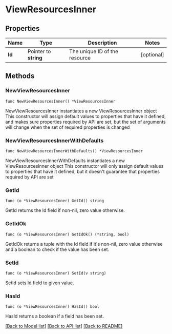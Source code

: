 # ViewResourcesInner

## Properties

Name | Type | Description | Notes
------------ | ------------- | ------------- | -------------
**Id** | Pointer to **string** | The unique ID of the resource | [optional] 

## Methods

### NewViewResourcesInner

`func NewViewResourcesInner() *ViewResourcesInner`

NewViewResourcesInner instantiates a new ViewResourcesInner object
This constructor will assign default values to properties that have it defined,
and makes sure properties required by API are set, but the set of arguments
will change when the set of required properties is changed

### NewViewResourcesInnerWithDefaults

`func NewViewResourcesInnerWithDefaults() *ViewResourcesInner`

NewViewResourcesInnerWithDefaults instantiates a new ViewResourcesInner object
This constructor will only assign default values to properties that have it defined,
but it doesn't guarantee that properties required by API are set

### GetId

`func (o *ViewResourcesInner) GetId() string`

GetId returns the Id field if non-nil, zero value otherwise.

### GetIdOk

`func (o *ViewResourcesInner) GetIdOk() (*string, bool)`

GetIdOk returns a tuple with the Id field if it's non-nil, zero value otherwise
and a boolean to check if the value has been set.

### SetId

`func (o *ViewResourcesInner) SetId(v string)`

SetId sets Id field to given value.

### HasId

`func (o *ViewResourcesInner) HasId() bool`

HasId returns a boolean if a field has been set.


[[Back to Model list]](../README.md#documentation-for-models) [[Back to API list]](../README.md#documentation-for-api-endpoints) [[Back to README]](../README.md)


